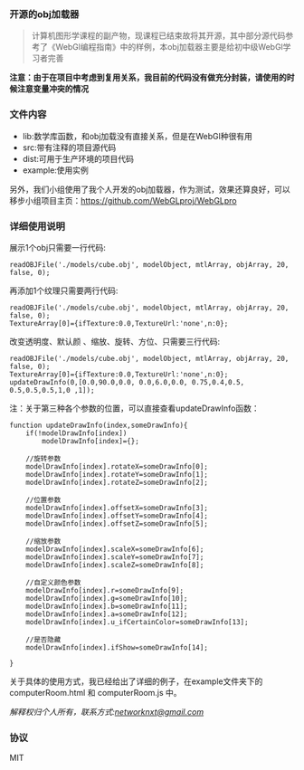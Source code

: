 ### 开源的obj加载器

>计算机图形学课程的副产物，现课程已结束故将其开源，其中部分源代码参考了《WebGl编程指南》中的样例，本obj加载器主要是给初中级WebGl学习者完善

**注意：由于在项目中考虑到复用关系，我目前的代码没有做充分封装，请使用的时候注意变量冲突的情况**

### 文件内容

* lib:数学库函数，和obj加载没有直接关系，但是在WebGl种很有用
* src:带有注释的项目源代码
* dist:可用于生产环境的项目代码
* example:使用实例

另外，我们小组使用了我个人开发的obj加载器，作为测试，效果还算良好，可以移步小组项目主页：https://github.com/WebGLproj/WebGLpro

### 详细使用说明

展示1个obj只需要一行代码:

```readOBJFile('./models/cube.obj', modelObject, mtlArray, objArray, 20, false, 0);
```再添加1个纹理只需要两行代码:

```readOBJFile('./models/cube.obj', modelObject, mtlArray, objArray, 20, false, 0); 
TextureArray[0]={ifTexture:0.0,TextureUrl:'none',n:0};```改变透明度、默认颜 、缩放、旋转、方位、只需要三行代码:

```readOBJFile('./models/cube.obj', modelObject, mtlArray, objArray, 20, false, 0); 
TextureArray[0]={ifTexture:0.0,TextureUrl:'none',n:0};  
updateDrawInfo(0,[0.0,90.0,0.0, 0.0,6.0,0.0, 0.75,0.4,0.5,   0.5,0.5,0.5,1,0 ,1]);
```

注：关于第三种各个参数的位置，可以直接查看updateDrawInfo函数：

```
function updateDrawInfo(index,someDrawInfo){
    if(!modelDrawInfo[index])
        modelDrawInfo[index]={};

    //旋转参数
    modelDrawInfo[index].rotateX=someDrawInfo[0];
    modelDrawInfo[index].rotateY=someDrawInfo[1];
    modelDrawInfo[index].rotateZ=someDrawInfo[2];

    //位置参数
    modelDrawInfo[index].offsetX=someDrawInfo[3];
    modelDrawInfo[index].offsetY=someDrawInfo[4];
    modelDrawInfo[index].offsetZ=someDrawInfo[5];

    //缩放参数
    modelDrawInfo[index].scaleX=someDrawInfo[6];
    modelDrawInfo[index].scaleY=someDrawInfo[7];
    modelDrawInfo[index].scaleZ=someDrawInfo[8];

    //自定义颜色参数
    modelDrawInfo[index].r=someDrawInfo[9];
    modelDrawInfo[index].g=someDrawInfo[10];
    modelDrawInfo[index].b=someDrawInfo[11];
    modelDrawInfo[index].a=someDrawInfo[12];
    modelDrawInfo[index].u_ifCertainColor=someDrawInfo[13];

    //是否隐藏
    modelDrawInfo[index].ifShow=someDrawInfo[14];

}
```

关于具体的使用方式，我已经给出了详细的例子，在example文件夹下的computerRoom.html 和 computerRoom.js 中。

*解释权归个人所有，联系方式:networknxt@gmail.com*

### 协议

MIT
